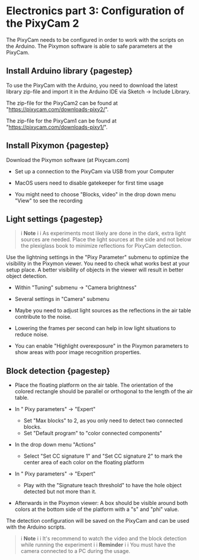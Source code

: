 # Electronics part 3: Configuration of the PixyCam 2



The PixyCam needs to be configured in order to work with the scripts on the Arduino. The Pixymon software is able to safe parameters at the PixyCam. 

## Install Arduino library {pagestep}

To use the PixyCam with the Arduino, you need to download the latest library zip-file and import it in the Arduino IDE via Sketch -> Include Library.

The zip-file for the PixyCam2 can be found at "https://pixycam.com/downloads-pixy2/".

The zip-file for the PixyCam1 can be found at "https://pixycam.com/downloads-pixy1/".



## Install Pixymon {pagestep}

Download the Pixymon software (at Pixycam.com)

- Set up a connection to the PixyCam via USB from your Computer

- MacOS users need to disable gatekeeper for first time usage

- You might need to choose "Blocks, video" in the drop down menu "View" to see the recording


## Light settings {pagestep}


>i **Note** 
>i
>i As experiments most likely are done in the dark, extra light sources are needed. Place the light sources at the side and not below the plexiglass book to minimize reflections for PixyCam detection.


Use the lightning settings in the  "Pixy Parameter" submenu to optimize the visibility in the Pixymon viewer. You need to check what works best at your setup place. A better visibility of objects in the viewer will result in better object detection. 


- Within "Tuning" submenu -> "Camera brightness"

- Several settings in "Camera" submenu

- Maybe you need to adjust light sources as the reflections in the air table contribute to the noise.

- Lowering the frames per second can help in low light situations to reduce noise.

- You can enable "Highlight overexposure" in the Pixymon parameters to show areas with poor image recognition properties. 




## Block detection {pagestep}

- Place the floating platform on the air table. The orientation of the colored rectangle should be parallel or orthogonal to the length of the air table.

- In " Pixy parameters" -> "Expert"
    - Set "Max blocks"  to 2, as you only need to detect two connected blocks. 
    - Set "Default program" to "color connected components"
    

- In the drop down menu "Actions"
    - Select "Set CC signature 1" and "Set CC signature 2" to mark the center area of each color on the floating platform


- In " Pixy parameters" -> "Expert"
    - Play with the "Signature teach threshold" to have the hole object detected but not more than it.

- Afterwards in the Pixymon viewer: A box should be visible around both colors at the bottom side of the platform with a "s" and "phi" value. 

The detection configuration will be saved on the PixyCam and can be used with the Arduino scripts.


>i **Note** 
>i
>i  It's recommend to watch the video and the block detection while running the experiment
>i
>i  **Reminder**
>i
>i  You must have the camera connected to a PC during the usage.




